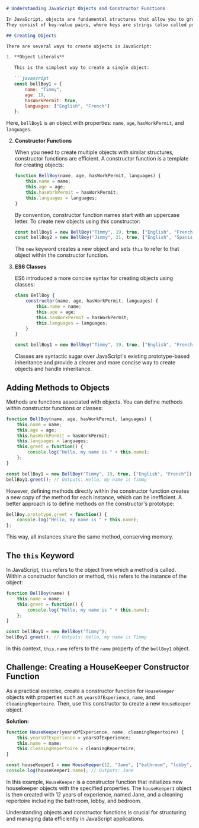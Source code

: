 ```markdown
# Understanding JavaScript Objects and Constructor Functions

In JavaScript, objects are fundamental structures that allow you to group related data and functionalities. 
They consist of key-value pairs, where keys are strings (also called properties), and values can be of any data type, including functions.

## Creating Objects

There are several ways to create objects in JavaScript:

1. **Object Literals**

   This is the simplest way to create a single object:

   ```javascript
   const bellBoy1 = {
       name: "Timmy",
       age: 19,
       hasWorkPermit: true,
       languages: ["English", "French"]
   };
   ```

   Here, `bellBoy1` is an object with properties: `name`, `age`, `hasWorkPermit`, and `languages`.

2. **Constructor Functions**

   When you need to create multiple objects with similar structures, constructor functions are efficient. A constructor function is a template for creating objects:

   ```javascript
   function BellBoy(name, age, hasWorkPermit, languages) {
       this.name = name;
       this.age = age;
       this.hasWorkPermit = hasWorkPermit;
       this.languages = languages;
   }
   ```

   By convention, constructor function names start with an uppercase letter. To create new objects using this constructor:

   ```javascript
   const bellBoy1 = new BellBoy("Timmy", 19, true, ["English", "French"]);
   const bellBoy2 = new BellBoy("Jimmy", 21, true, ["English", "Spanish"]);
   ```

   The `new` keyword creates a new object and sets `this` to refer to that object within the constructor function.

3. **ES6 Classes**

   ES6 introduced a more concise syntax for creating objects using classes:

   ```javascript
   class BellBoy {
       constructor(name, age, hasWorkPermit, languages) {
           this.name = name;
           this.age = age;
           this.hasWorkPermit = hasWorkPermit;
           this.languages = languages;
       }
   }

   const bellBoy1 = new BellBoy("Timmy", 19, true, ["English", "French"]);
   ```

   Classes are syntactic sugar over JavaScript's existing prototype-based inheritance and provide a clearer and more concise way to create objects and handle inheritance.

## Adding Methods to Objects

Methods are functions associated with objects. You can define methods within constructor functions or classes:

```javascript
function BellBoy(name, age, hasWorkPermit, languages) {
    this.name = name;
    this.age = age;
    this.hasWorkPermit = hasWorkPermit;
    this.languages = languages;
    this.greet = function() {
        console.log("Hello, my name is " + this.name);
    };
}

const bellBoy1 = new BellBoy("Timmy", 19, true, ["English", "French"]);
bellBoy1.greet(); // Outputs: Hello, my name is Timmy
```

However, defining methods directly within the constructor function creates a new copy of the method for each instance, which can be inefficient. A better approach is to define methods on the constructor's prototype:

```javascript
BellBoy.prototype.greet = function() {
    console.log("Hello, my name is " + this.name);
};
```

This way, all instances share the same method, conserving memory.

## The `this` Keyword

In JavaScript, `this` refers to the object from which a method is called. Within a constructor function or method, `this` refers to the instance of the object:

```javascript
function BellBoy(name) {
    this.name = name;
    this.greet = function() {
        console.log("Hello, my name is " + this.name);
    };
}

const bellBoy1 = new BellBoy("Timmy");
bellBoy1.greet(); // Outputs: Hello, my name is Timmy
```

In this context, `this.name` refers to the `name` property of the `bellBoy1` object.

## Challenge: Creating a HouseKeeper Constructor Function

As a practical exercise, create a constructor function for `HouseKeeper` objects with properties such as `yearsOfExperience`, `name`, and `cleaningRepertoire`. Then, use this constructor to create a new `HouseKeeper` object.

**Solution:**

```javascript
function HouseKeeper(yearsOfExperience, name, cleaningRepertoire) {
    this.yearsOfExperience = yearsOfExperience;
    this.name = name;
    this.cleaningRepertoire = cleaningRepertoire;
}

const houseKeeper1 = new HouseKeeper(12, "Jane", ["bathroom", "lobby", "bedroom"]);
console.log(houseKeeper1.name); // Outputs: Jane
```

In this example, `HouseKeeper` is a constructor function that initializes new housekeeper objects with the specified properties. The `houseKeeper1` object is then created with 12 years of experience, named Jane, and a cleaning repertoire including the bathroom, lobby, and bedroom.

Understanding objects and constructor functions is crucial for structuring and managing data efficiently in JavaScript applications.
```  